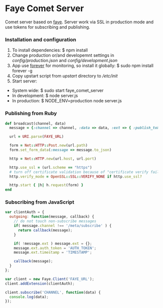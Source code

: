 Faye Comet Server
==================

Comet server based on [faye](http://faye.jcoglan.com/). Server work via SSL in production mode and use tokens for subscribing and publishing.

### Installation and configuration

1. To install dependencies:
  $ npm install
2. Change production or/and developemnt settings in *config/production.json* and *config/development.json*
3. App use [forever](https://github.com/nodejitsu/forever) for monitoring, so install it globally:
  $ sudo npm install forever -g
4. Copy upstart script from *upstart* directory to */etc/init*
5. Start server:
  * System wide: $ sudo start faye_comet_server
  * In development: $ node server.js
  * In production: $ NODE_ENV=production node server.js

### Publishing from Ruby

```ruby
def broadcast(channel, data)
  message = {:channel => channel, :data => data, :ext => { :publish_token => FAYE_SECRET } }

  url = URI.parse(FAYE_URL)

  form = Net::HTTP::Post.new(url.path)
  form.set_form_data(:message => message.to_json)

  http = Net::HTTP.new(url.host, url.port)

  http.use_ssl = (url.scheme == "https")
  # turn off certificate validation because of "certificate verify failed" error
  http.verify_mode = OpenSSL::SSL::VERIFY_NONE if http.use_ssl?

  http.start { |h| h.request(form) }
end
```

### Subscribing from JavaScript

```JavaScript
var clientAuth = {
  outgoing: function(message, callback) {
    // do not touch non-subscribe messages
    if( message.channel !== '/meta/subscribe' ) {
      return callback(message);
    }

    if( !message.ext ) message.ext = {};
    message.ext.auth_token = 'AUTH_TOKEN';
    message.ext.timestamp = 'TIMESTAMP';

    callback(message);
  }
};

var client = new Faye.Client('FAYE_URL');
client.addExtension(clientAuth);

client.subscribe('CHANNEL', function(data) {
  console.log(data);
});
```
